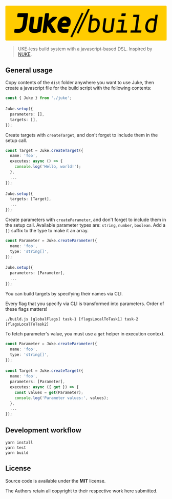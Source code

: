 ![JUKE build](./assets/juke-build.png)

> UKE-less build system with a javascript-based DSL.
> Inspired by [NUKE](https://nuke.build/).

## General usage

Copy contents of the `dist` folder anywhere you want to use Juke, then
create a javascript file for the build script with the following contents:

```ts
const { Juke } from './juke';

Juke.setup({
  parameters: [],
  targets: [],
});
```

Create targets with `createTarget`, and don't forget to include them in the
setup call.

```ts
const Target = Juke.createTarget({
  name: 'foo',
  executes: async () => {
    console.log('Hello, world!');
  },
  ...
});

Juke.setup({
  targets: [Target],
  ...
});
```

Create parameters with `createParameter`, and don't forget to include them in
the setup call. Available parameter types are: `string`, `number`, `boolean`.
Add a `[]` suffix to the type to make it an array.

```ts
const Parameter = Juke.createParameter({
  name: 'foo',
  type: 'string[]',
});

Juke.setup({
  parameters: [Parameter],
  ...
});
```

You can build targets by specifying their names via CLI.

Every flag that you specify via CLI is transformed into parameters.
Order of these flags matters!

```
./build.js [globalFlags] task-1 [flagsLocalToTask1] task-2 [flagsLocalToTask2]
```

To fetch parameter's value, you must use a `get` helper in execution context.

```ts
const Parameter = Juke.createParameter({
  name: 'foo',
  type: 'string[]',
});

const Target = Juke.createTarget({
  name: 'foo',
  parameters: [Parameter],
  executes: async ({ get }) => {
    const values = get(Parameter);
    console.log('Parameter values:', values);
  },
  ...
});
```

## Development workflow

```
yarn install
yarn test
yarn build
```

## License

Source code is available under the **MIT** license.

The Authors retain all copyright to their respective work here submitted.
